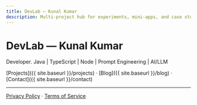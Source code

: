```yaml
---
title: DevLab — Kunal Kumar
description: Multi-project hub for experiments, mini-apps, and case studies.
---
```


# DevLab — Kunal Kumar
Developer. Java | TypeScript | Node | Prompt Engineering | AI/LLM

[Projects]({{ site.baseurl }}/projects) · [Blog]({{ site.baseurl }}/blog) · [Contact]({{ site.baseurl }}/contact)

<hr />
<p>
  <a href="{{ site.baseurl }}/privacy">Privacy Policy</a> ·
  <a href="{{ site.baseurl }}/terms">Terms of Service</a>
</p>
